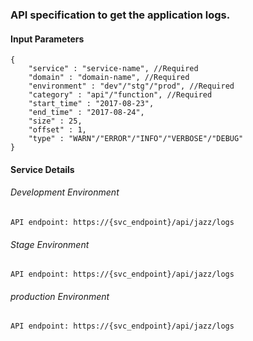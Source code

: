 ### API specification to get the application logs. 

#### Input Parameters
````
{
	"service" : "service-name", //Required
	"domain" : "domain-name", //Required
	"environment" : "dev"/"stg"/"prod",	//Required
	"category" : "api"/"function", //Required
	"start_time" : "2017-08-23",
	"end_time" : "2017-08-24",
	"size" : 25,
	"offset" : 1,
	"type" : "WARN"/"ERROR"/"INFO"/"VERBOSE"/"DEBUG"	
}

````


#### Service Details

###### Development Environment
```
API endpoint: https://{svc_endpoint}/api/jazz/logs
```
###### Stage Environment
```
API endpoint: https://{svc_endpoint}/api/jazz/logs
```
###### production Environment
```
API endpoint: https://{svc_endpoint}/api/jazz/logs
```

